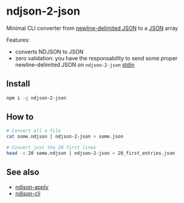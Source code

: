 # ndjson-2-json

Minimal CLI converter from [newline-delimited JSON](https://en.wikipedia.org/wiki/JSON_streaming#Line-delimited_JSON) to a [JSON](https://en.wikipedia.org/wiki/JSON) array

Features:
* converts NDJSON to JSON
* zero validation: you have the responsability to send some proper newline-delimited JSON on `ndjson-2-json` [stdin](https://en.wikipedia.org/wiki/Standard_streams#Standard_input_(stdin))

## Install
```sh
npm i -g ndjson-2-json
```

## How to

```sh
# Convert all a file
cat some.ndjson | ndjson-2-json > some.json

# Convert just the 20 first lines
head -n 20 some.ndjson | ndjson-2-json > 20_first_entries.json
```

## See also
* [ndjson-apply](https://github.com/maxlath/ndjson-apply)
* [ndjson-cli](https://github.com/mbostock/ndjson-cli)
